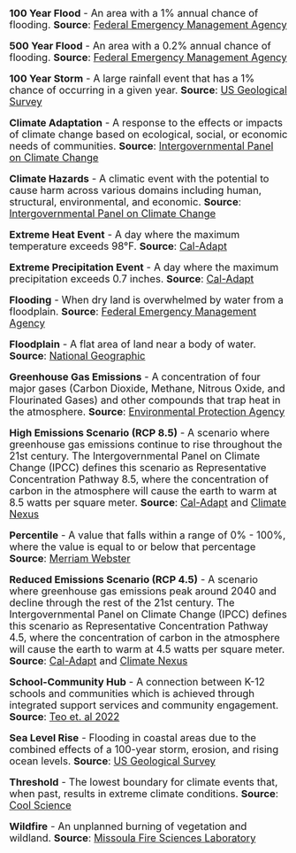 <span style="font-size:18px;">
  <b>100 Year Flood</b> - An area with a 1% annual chance of flooding.
  <b>Source</b>: <a href="https://efotg.sc.egov.usda.gov/references/public/NM/FEMA_FLD_HAZ_guide.pdf">Federal Emergency Management Agency</a>
</span>
<br>
<br>
<span style="font-size:18px;">
  <b>500 Year Flood</b> - An area with a 0.2% annual chance of flooding.
  <b>Source</b>: <a href="https://efotg.sc.egov.usda.gov/references/public/NM/FEMA_FLD_HAZ_guide.pdf">Federal Emergency Management Agency</a>
</span>
<br>
<br>
<span style="font-size:18px;">
  <b>100 Year Storm</b> - A large rainfall event that has a 1% chance of occurring in a given year. 
  <b>Source</b>: <a href="https://www.usgs.gov/special-topics/water-science-school/science/100-year-flood">US Geological Survey</a>
</span>
<br>
<br>
<span style="font-size:18px;">
  <b>Climate Adaptation</b> - A response to the effects or impacts of climate change based on ecological, social, or economic needs of communities. 
  <b>Source</b>: <a href="https://archive.ipcc.ch/ipccreports/tar/wg2/index.php?idp=643">Intergovernmental Panel on Climate Change</a>
</span>
<br>
<br>
<span style="font-size:18px;">
  <b>Climate Hazards</b> - A climatic event with the potential to cause harm across various domains including human, structural, environmental, and economic. 
  <b>Source</b>: <a href="https://archive.ipcc.ch/pdf/special-reports/srex/SREX-Annex_Glossary.pdf">Intergovernmental Panel on Climate Change</a>
</span>
<br>
<br>
<span style="font-size:18px;">
  <b>Extreme Heat Event</b> - A day where the maximum temperature exceeds 98&deg;F. 
  <b>Source</b>: <a href="https://cal-adapt.org/tools/extreme-heat/">Cal-Adapt</a>
</span>
<br>
<br>
<span style="font-size:18px;">
  <b>Extreme Precipitation Event</b> - A day where the maximum precipitation exceeds 0.7 inches. 
  <b>Source</b>: <a href="https://cal-adapt.org/tools/extreme-precipitation/">Cal-Adapt</a>
</span>
<br>
<br>
<span style="font-size:18px;">
  <b>Flooding</b> - When dry land is overwhelmed by water from a floodplain. 
  <b>Source</b>: <a href="https://www.fema.gov/glossary/flood">Federal Emergency Management Agency</a>
</span>
<br>
<br>
<span style="font-size:18px;">
  <b>Floodplain</b> - A flat area of land near a body of water. 
  <b>Source</b>: <a href="https://education.nationalgeographic.org/resource/flood-plain/">National Geographic</a>
</span>
<br>
<br>
<span style="font-size:18px;">
  <b>Greenhouse Gas Emissions</b> - A concentration of four major gases (Carbon Dioxide, Methane, Nitrous Oxide, and Flourinated Gases) and other compounds that trap heat in the atmosphere. 
  <b>Source</b>: <a href="https://education.nationalgeographic.org/resource/greenhouse-gases">Environmental Protection Agency</a>
</span>
<br>
<br>
<span style="font-size:18px;">
  <b>High Emissions Scenario (RCP 8.5)</b> - A scenario where greenhouse gas emissions continue to rise throughout the 21st century. The Intergovernmental Panel on Climate Change (IPCC) defines this scenario as Representative Concentration Pathway 8.5, where the concentration of carbon in the atmosphere will cause the earth to warm at 8.5 watts per square meter.
  <b>Source</b>: <a href="https://cal-adapt.org/help/faqs/which-rcp-scenarios-should-i-use-in-my-analysis/">Cal-Adapt</a> and <a href="https://climatenexus.org/climate-change-news/rcp-8-5-business-as-usual-or-a-worst-case-scenario//">Climate Nexus</a>
</span>
<br>
<br>
<span style="font-size:18px;">
  <b>Percentile</b> - A value that falls within a range of 0% - 100%, where the value is equal to or below that percentage 
  <b>Source</b>: <a href="https://www.merriam-webster.com/dictionary/percentile">Merriam Webster</a>
</span>
<br>
<br>
<span style="font-size:18px;">
  <b>Reduced Emissions Scenario (RCP 4.5)</b> - A scenario where greenhouse gas emissions peak around 2040 and decline through the rest of the 21st century. The Intergovernmental Panel on Climate Change (IPCC) defines this scenario as Representative Concentration Pathway 4.5, where the concentration of carbon in the atmosphere will cause the earth to warm at 4.5 watts per square meter.
  <b>Source</b>: <a href="https://cal-adapt.org/help/faqs/which-rcp-scenarios-should-i-use-in-my-analysis/">Cal-Adapt</a> and <a href="https://climatenexus.org/climate-change-news/rcp-8-5-business-as-usual-or-a-worst-case-scenario//">Climate Nexus</a>
</span>
<br>
<br>
<span style="font-size:18px;">
  <b>School-Community Hub</b> - A connection between K-12 schools and communities which is achieved through integrated support services and community engagement. 
  <b>Source</b>: <a href="https://research.acer.edu.au/cgi/viewcontent.cgi?article=1038&context=tll_misc">Teo et. al 2022</a>
</span>
<br>
<br>
<span style="font-size:18px;">
  <b>Sea Level Rise</b> - Flooding in coastal areas due to the combined effects of a 100-year storm, erosion, and rising ocean levels. 
  <b>Source</b>: <a href="https://www.usgs.gov/centers/pcmsc/science/coastal-storm-modeling-system-cosmos">US Geological Survey</a>
</span>
<br>
<br>
<span style="font-size:18px;">
  <b>Threshold</b> - The lowest boundary for climate events that, when past, results in extreme climate conditions. 
  <b>Source</b>: <a href="https://www.coolscience.net/thresholds">Cool Science</a>
</span>
<br>
<br>
<span style="font-size:18px;">
  <b>Wildfire</b> - An unplanned burning of vegetation and wildland. 
  <b>Source</b>: <a href="https://www.firelab.org/project/wildfire-hazard-potential">Missoula Fire Sciences Laboratory</a>
</span>


